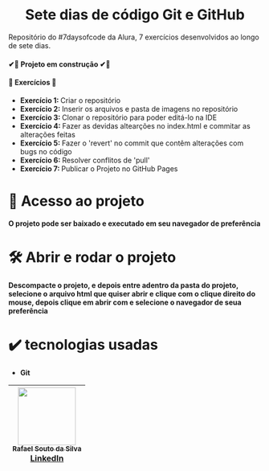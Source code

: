 <h1 align="center">Sete dias de código Git e GitHub</h1>
<p>Repositório do #7daysofcode da Alura, 7 exercícios desenvolvidos ao longo de sete dias.</p>
<h4>
  ✔🚧 Projeto em construção ✔🚧
</h4>
<h4>🔨 Exercícios 🔨 </h4>
<ul>
  <li><strong>Exercício 1: </strong>Criar o repositório</li>
  <li><strong>Exercício 2: </strong>Inserir os arquivos e pasta de imagens no repositório</li>
  <li><strong>Exercício 3: </strong>Clonar o repositório para poder editá-lo na IDE</li>
  <li><strong>Exercício 4: </strong>Fazer as devidas altearções no index.html e commitar as alterações feitas</li>
  <li><strong>Exercício 5: </strong>Fazer o 'revert' no commit que contêm alterações com bugs no código</li>
  <li><strong>Exercício 6: </strong>Resolver conflitos de 'pull'</li>
  <li><strong>Exercício 7: </strong>Publicar o Projeto no GitHub Pages</li>
</ul>

# 📁 Acesso ao projeto

**O projeto pode ser baixado e executado em seu navegador de preferência**

# 🛠️ Abrir e rodar o projeto

**Descompacte o projeto, e depois entre adentro da pasta do projeto, selecione o arquivo html que quiser abrir e clique com o clique direito do mouse, depois clique em abrir com e selecione o navegador de seua preferência**

# ✔️ tecnologias usadas
<ul>
  <li><strong>Git</strong></li>
</ul>

| [<img src="https://github.com/Rafael-a11y/SeteDiasDeCodigoProgramacao/assets/63820646/c4ef5e3f-3a75-4eab-93c5-2f4b38b9b275" width=115><br><sub>Rafael Souto da Silva</sub><br><a href="https://www.linkedin.com/in/rafael-souto-da-silva-920335211/" target="_blank">LinkedIn</a>](https://www.linkedin.com/in/rafael-souto-da-silva-920335211/) |
| :---: |

